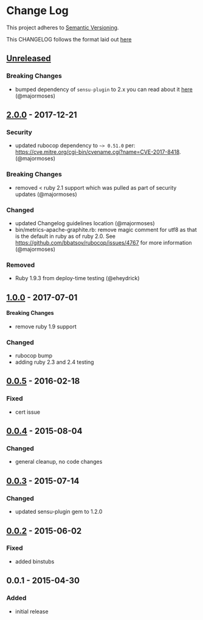 # Change Log
This project adheres to [Semantic Versioning](http://semver.org/).

This CHANGELOG follows the format laid out [here](https://github.com/sensu-plugins/community/blob/master/HOW_WE_CHANGELOG.md)

## [Unreleased]

### Breaking Changes
- bumped dependency of `sensu-plugin` to 2.x you can read about it  [here](https://github.com/sensu-plugins/sensu-plugin/blob/master/CHANGELOG.md#v145---2017-03-07) (@majormoses)

## [2.0.0] - 2017-12-21
### Security
- updated rubocop dependency to `~> 0.51.0` per: https://cve.mitre.org/cgi-bin/cvename.cgi?name=CVE-2017-8418. (@majormoses)

### Breaking Changes
- removed < ruby 2.1 support which was pulled as part of security updates (@majormoses)

### Changed
- updated Changelog guidelines location (@majormoses)
- bin/metrics-apache-graphite.rb: remove magic comment for utf8 as that is the default in ruby as of ruby 2.0. See https://github.com/bbatsov/rubocop/issues/4767 for more information (@majormoses)

### Removed
- Ruby 1.9.3 from deploy-time testing (@eheydrick)

## [1.0.0] - 2017-07-01
#### Breaking Changes
- remove ruby 1.9 support

### Changed
- rubocop bump
- adding ruby 2.3 and 2.4 testing

## [0.0.5] - 2016-02-18
### Fixed
- cert issue

## [0.0.4] - 2015-08-04
### Changed
- general cleanup, no code changes

## [0.0.3] - 2015-07-14
### Changed
- updated sensu-plugin gem to 1.2.0

## [0.0.2] - 2015-06-02
### Fixed
- added binstubs

## 0.0.1 - 2015-04-30
### Added
- initial release

[Unreleased]: https://github.com/sensu-plugins/sensu-plugins-apache/compare/2.0.0...HEAD
[2.0.0]: https://github.com/sensu-plugins/sensu-plugins-apache/compare/1.0.0...2.0.0
[1.0.0]: https://github.com/sensu-plugins/sensu-plugins-apache/compare/0.0.5...1.0.0
[0.0.5]: https://github.com/sensu-plugins/sensu-plugins-apache/compare/0.0.4...0.0.5
[0.0.4]: https://github.com/sensu-plugins/sensu-plugins-apache/compare/0.0.3...0.0.4
[0.0.3]: https://github.com/sensu-plugins/sensu-plugins-apache/compare/0.0.2...0.0.3
[0.0.2]: https://github.com/sensu-plugins/sensu-plugins-apache/compare/0.0.1...0.0.2
